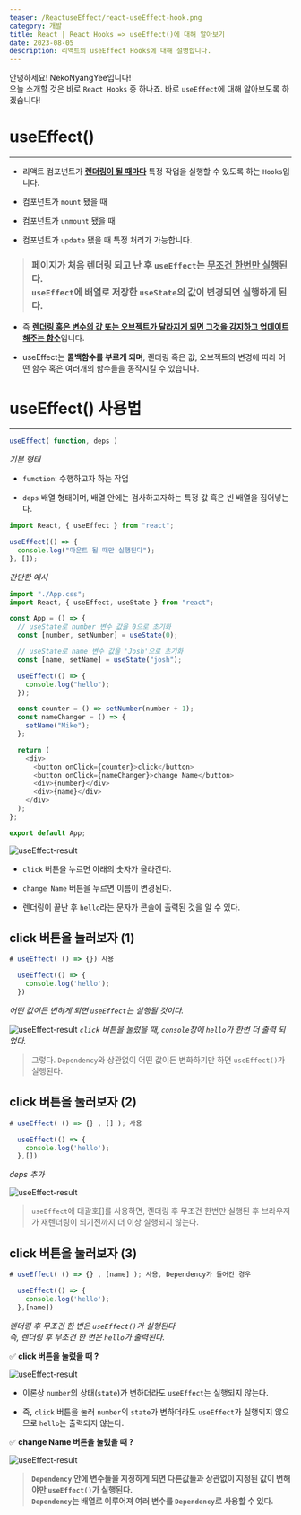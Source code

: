 ```yaml
---
teaser: /ReactuseEffect/react-useEffect-hook.png
category: 개발
title: React | React Hooks => useEffect()에 대해 알아보기
date: 2023-08-05
description: 리액트의 useEffect Hooks에 대해 설명합니다.
---
```


안녕하세요! NekoNyangYee입니다! <br />
오늘 소개할 것은 바로 `React Hooks` 중 하나죠. 바로 `useEffect`에 대해 알아보도록 하겠습니다!

# useEffect()

---

- 리액트 컴포넌트가 <u>**렌더링이 될 때마다**</u> 특정 작업을 실행할 수 있도록 하는 `Hooks`입니다.

- 컴포넌트가 `mount` 됐을 때

- 컴포넌트가 `unmount` 됐을 때

- 컴포넌트가 `update` 됐을 때 특정 처리가 가능합니다.

> ### 페이지가 처음 렌더링 되고 난 후 `useEffect`는 <u>**무조건 한번만 실행**</u>된다. <br /> `useEffect`에 배열로 저장한 `useState`의 값이 변경되면 실행하게 된다.

- 즉 <u>**렌더링 혹은 변수의 값 또는 오브젝트가 달라지게 되면 그것을 감지하고 업데이트 해주는 함수**</u>입니다.

- useEffect는 **콜백함수를 부르게 되며**, 렌더링 혹은 값, 오브젝트의 변경에 따라 어떤 함수 혹은 여러개의 함수들을 동작시킬 수 있습니다.

# useEffect() 사용법

---

```typescript
useEffect( function, deps )
```

_기본 형태_

- `fumction`: 수행하고자 하는 작업

- `deps` 배열 형태이며, 배열 안에는 검사하고자하는 특정 값 혹은 빈 배열을 집어넣는다.

```typescript
import React, { useEffect } from "react";

useEffect(() => {
  console.log("마운트 될 때만 실행된다");
}, []);
```

_간단한 예시_

```typescript
import "./App.css";
import React, { useEffect, useState } from "react";

const App = () => {
  // useState로 number 변수 값을 0으로 초기화
  const [number, setNumber] = useState(0);

  // useState로 name 변수 값을 'Josh'으로 초기화
  const [name, setName] = useState("josh");

  useEffect(() => {
    console.log("hello");
  });

  const counter = () => setNumber(number + 1);
  const nameChanger = () => {
    setName("Mike");
  };

  return (
    <div>
      <button onClick={counter}>click</button>
      <button onClick={nameChanger}>change Name</button>
      <div>{number}</div>
      <div>{name}</div>
    </div>
  );
};

export default App;
```

![useEffect-result](/ReactuseEffect/useeffect-result-01.png)

- `click` 버튼을 누르면 아래의 숫자가 올라간다.

- `change Name` 버튼을 누르면 이름이 변경된다.

- 렌더링이 끝난 후 `hello`라는 문자가 콘솔에 출력된 것을 알 수 있다.

## click 버튼을 눌러보자 (1)

```typescript
# useEffect( () => {}) 사용

  useEffect(() => {
    console.log('hello');
  })
```

_어떤 값이든 변하게 되면 `useEffect`는 실행될 것이다._

![useEffect-result](/ReactuseEffect/useeffect-result-02.png)
_`click` 버튼을 눌렀을 때, `console`창에 `hello`가 한번 더 출력 되었다._

> 그렇다. `Dependency`와 상관없이 어떤 값이든 변화하기만 하면 `useEffect()`가 실행된다.

## click 버튼을 눌러보자 (2)

```typescript
# useEffect( () => {} , [] ); 사용

  useEffect(() => {
    console.log('hello');
  },[])
```

_deps 추가_

![useEffect-result](/ReactuseEffect/useeffect-result-03.png)

> `useEffect`에 대괄호[]를 사용하면, 렌더링 후 무조건 한번만 실행된 후 브라우저가 재렌더링이 되기전까지 더 이상 실행되지 않는다.

## click 버튼을 눌러보자 (3)

```typescript
# useEffect( () => {} , [name] ); 사용, Dependency가 들어간 경우

  useEffect(() => {
    console.log('hello');
  },[name])
```

_렌더링 후 무조건 한 번은 `useEffect()`가 실행된다 <br />즉, 렌더링 후 무조건 한 번은 `hello`가 출력된다._

✅ **click 버튼을 눌렀을 때 ?**

![useEffect-result](/ReactuseEffect/useeffect-result-04.png)

- 이론상 `number`의 상태(`state`)가 변하더라도 `useEffect`는 실행되지 않는다.

- 즉, `click` 버튼을 눌러 `number`의 `state`가 변하더라도 `useEffect`가 실행되지 않으므로 `hello`는 출력되지 않는다.

✅ **change Name 버튼을 눌렀을 때 ?**

![useEffect-result](/ReactuseEffect/useeffect-result-05.png)

> **`Dependency` 안에 변수들을 지정하게 되면 다른값들과 상관없이 지정된 값이 변해야만 `useEffect()`가 실행된다. <br />`Dependency`는 배열로 이루어져 여러 변수를 `Dependency`로 사용할 수 있다.**
